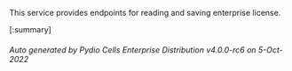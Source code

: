 






This service provides endpoints for reading and saving enterprise license.

[:summary]

###### Auto generated by Pydio Cells Enterprise Distribution v4.0.0-rc6 on 5-Oct-2022
